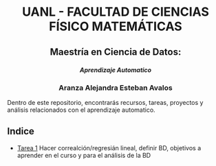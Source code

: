 #  <p align="center"> UANL - FACULTAD DE CIENCIAS FÍSICO MATEMÁTICAS</p>



## <p align="center"> **Maestría en Ciencia de Datos:**</p>
#### <p align="center"> *Aprendizaje Automatico*</p>



### <p align="center"> Aranza Alejandra Esteban Avalos</p>


Dentro de este repositorio, encontrarás recursos, tareas, proyectos y análisis relacionados con el aprendizaje automatico. 

## Indice

* [Tarea 1](https://github.com/AranzaEsteban/aprendizaje_automatico/blob/main/Tarea1.ipynb) Hacer correalción/regresián lineal, definir BD, objetivos a aprender en el curso y para el análisis de la BD
